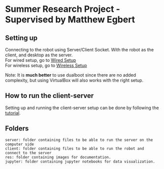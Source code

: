 # Summer Research Project - Supervised by Matthew Egbert

## Setting up
Connecting to the robot using Server/Client Socket. With the robot as the client, and desktop as the server.\
For wired setup, go to [Wired Setup](http://www.ev3dev.org/docs/tutorials/connecting-to-the-internet-via-usb/)\
For wireless setup, go to [Wireless Setup](WirelessSetup.md)

Note: It is **much better** to use dualboot since there are no added complexity, but using VirtualBox will also works with the right setup.

## How to run the client-server 
Setting up and running the client-server setup can be done by following the [tutorial](HOWTO.md).

## Folders

    server: folder containing files to be able to run the server on the computer side
    client: folder containing files to be able to run the robot and connect to the server
    res: folder containing images for documentation.
    jupyter: folder containing jupyter notebooks for data visualization.

